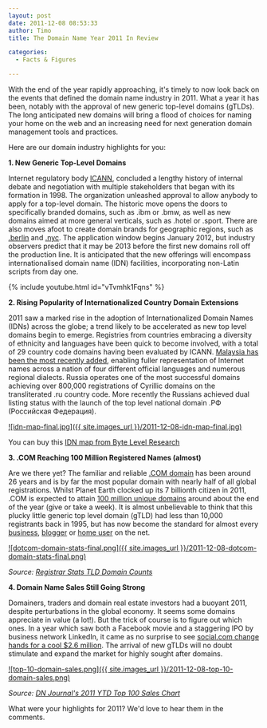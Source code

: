 ```yaml
---
layout: post
date: 2011-12-08 08:53:33
author: Timo
title: The Domain Name Year 2011 In Review

categories:
  - Facts & Figures

---
```


With the end of the year rapidly approaching, it's timely to now look back on the events that defined the domain name industry in 2011. What a year it has been, notably with the approval of new generic top-level domains (gTLDs). The long anticipated new domains will bring a flood of choices for naming your home on the web and an increasing need for next generation domain management tools and practices.

Here are our domain industry highlights for you:

**1. New Generic Top-Level Domains**

Internet regulatory body [ICANN](http://icann.org), concluded a lengthy history of internal debate and negotiation with multiple stakeholders that began with its formation in 1998. The organization unleashed approval to allow anybody to apply for a top-level domain. The historic move opens the doors to specifically branded domains, such as .ibm or .bmw, as well as new domains aimed at more general verticals, such as .hotel or .sport. There are also moves afoot to create domain brands for geographic regions, such as [.berlin](http://dotberlin.org/) and [.nyc](http://dotnyc.net/). The application window begins January 2012, but industry observers predict that it may be 2013 before the first new domains roll off the production line. It is anticipated that the new offerings will encompass internationalised domain name (IDN) facilities, incorporating non-Latin scripts from day one.

{% include youtube.html id="vTvmhk1Fqns" %}

**2. Rising Popularity of Internationalized Country Domain Extensions**

2011 saw a marked rise in the adoption of Internationalized Domain Names (IDNs) across the globe; a trend likely to be accelerated as new top level domains begin to emerge. Registries from countries embracing a diversity of ethnicity and languages have been quick to become involved, with a total of 29 country code domains having been evaluated by ICANN. [Malaysia has been the most recently added](http://www.idnnews.com/?p=9947), enabling fuller representation of Internet names across a nation of four different official languages and numerous regional dialects. Russia operates one of the most successful domains achieving over 800,000 registrations of Cyrillic domains on the transliterated .ru country code. More recently the Russians achieved dual listing status with the launch of the top level national domain .PФ (Российская Федерация).

[![idn-map-final.jpg]({{ site.images_url }}/2011-12-08-idn-map-final.jpg)](http://www.bytelevel.com/map/IDN.html)

You can buy this [IDN map from Byte Level Research](http://www.bytelevel.com/map/IDN.html)

**3. .COM Reaching 100 Million Registered Names (almost)**

Are we there yet? The familiar and reliable [.COM domain](https://iwantmyname.com/domains/com-domain-name-registration-for-commercial) has been around 26 years and is by far the most popular domain with nearly half of all global registrations. Whilst Planet Earth clocked up its 7 billionth citizen in 2011, .COM is expected to attain [100 million unique domains](http://royal.pingdom.com/2011/10/19/huge-internet-milestone-100-million-com-domain-names/) around about the end of the year (give or take a week). It is almost unbelievable to think that this plucky little generic top level domain (gTLD) had less than 10,000 registrants back in 1995, but has now become the standard for almost every [business](https://iwantmyname.com/services/business/), [blogger](https://iwantmyname.com/services/blog-hosting/) or [home user](https://iwantmyname.com/services/personal-profile/) on the net.

[![dotcom-domain-stats-final.png]({{ site.images_url }}/2011-12-08-dotcom-domain-stats-final.png)](http://www.registrarstats.com/TLDDomainCounts.aspx)

*Source: [Registrar Stats TLD Domain Counts](http://www.registrarstats.com/TLDDomainCounts.aspx)*

**4. Domain Name Sales Still Going Strong**

Domainers, traders and domain real estate investors had a buoyant 2011, despite perturbations in the global economy. It seems some domains appreciate in value (a lot!). But the trick of course is to figure out which ones. In a year which saw both a Facebook movie and a staggering IPO by business network LinkedIn, it came as no surprise to see [social.com change hands for a cool $2.6 million](http://www.dnjournal.com/archive/lowdown/2011/dailyposts/20110621.htm). The arrival of new gTLDs will no doubt stimulate and expand the market for highly sought after domains.

[![top-10-domain-sales.png]({{ site.images_url }}/2011-12-08-top-10-domain-sales.png)](http://dnjournal.com/ytd-sales-charts.htm)

*Source: [DN Journal's 2011 YTD Top 100 Sales Chart](http://dnjournal.com/ytd-sales-charts.htm)*

What were your highlights for 2011? We'd love to hear them in the comments.
